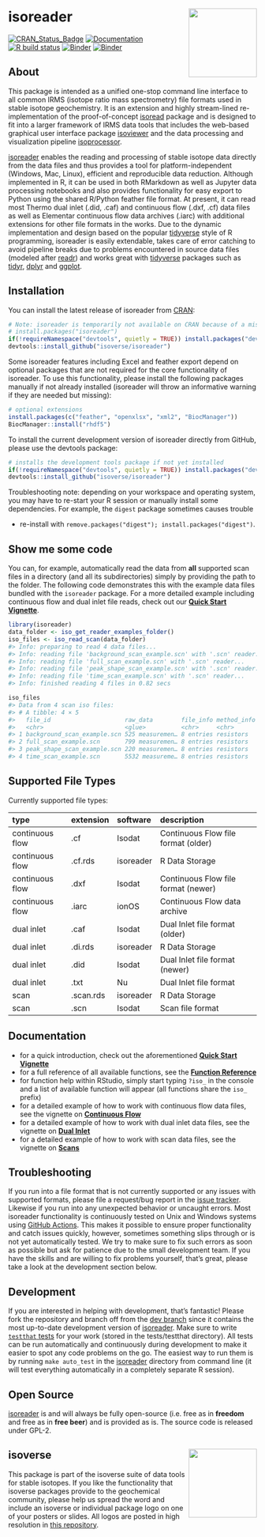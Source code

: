 
<!-- README.md is generated from README.Rmd. Please edit that file -->

# isoreader <a href='https://isoreader.isoverse.org'><img src='man/figures/isoreader_logo_thumb.png' align="right" height="138.5"/></a>

[![CRAN\_Status\_Badge](https://www.r-pkg.org/badges/version/isoreader)](https://cran.r-project.org/package=isoreader)
[![Documentation](https://img.shields.io/badge/docs-online-green.svg)](https://isoreader.isoverse.org/)
[![R build
status](https://github.com/isoverse/isoreader/workflows/R-CMD-check/badge.svg)](https://github.com/isoverse/isoreader/actions?workflow=R-CMD-check)
[![Binder](https://img.shields.io/badge/explore%20online-in%20RStudio-blue.svg)](https://mybinder.org/v2/gh/isoverse/isoreader/binder?urlpath=rstudio)
[![Binder](https://img.shields.io/badge/explore%20online-in%20Jupyter-orange.svg)](https://mybinder.org/v2/gh/isoverse/isoreader/binder?urlpath=lab)

## About

This package is intended as a unified one-stop command line interface to
all common IRMS (isotope ratio mass spectrometry) file formats used in
stable isotope geochemistry. It is an extension and highly stream-lined
re-implementation of the proof-of-concept
[isoread](https://github.com/sebkopf/isoread) package and is designed to
fit into a larger framework of IRMS data tools that includes the
web-based graphical user interface package
[isoviewer](https://github.com/isoverse/isoviewer) and the data
processing and visualization pipeline
[isoprocessor](https://github.com/isoverse/isoprocessor).

[isoreader](https://isoreader.isoverse.org/) enables the reading and
processing of stable isotope data directly from the data files and thus
provides a tool for platform-independent (Windows, Mac, Linux),
efficient and reproducible data reduction. Although implemented in R, it
can be used in both RMarkdown as well as Jupyter data processing
notebooks and also provides functionality for easy export to Python
using the shared R/Python feather file format. At present, it can read
most Thermo dual inlet (.did, .caf) and continuous flow (.dxf, .cf) data
files as well as Elementar continuous flow data archives (.iarc) with
additional extensions for other file formats in the works. Due to the
dynamic implementation and design based on the popular
[tidyverse](https://www.tidyverse.org/) style of R programming,
isoreader is easily extendable, takes care of error catching to avoid
pipeline breaks due to problems encountered in source data files
(modeled after [readr](https://readr.tidyverse.org/)) and works great
with [tidyverse](https://www.tidyverse.org/) packages such as
[tidyr](https://tidyr.tidyverse.org/),
[dplyr](https://dplyr.tidyverse.org/) and
[ggplot](https://ggplot2.tidyverse.org/).

## Installation

You can install the latest release of isoreader from
[CRAN](https://cran.r-project.org/package=isoreader):

``` r
# Note: isoreader is temporarily not available on CRAN because of a missing dependency, please install directly from GitHub using the commands below
# install.packages("isoreader")
if(!requireNamespace("devtools", quietly = TRUE)) install.packages("devtools")
devtools::install_github("isoverse/isoreader")
```

Some isoreader features including Excel and feather export depend on
optional packages that are not required for the core functionality of
isoreader. To use this functionality, please install the following
packages manually if not already installed (isoreader will throw an
informative warning if they are needed but missing):

``` r
# optional extensions
install.packages(c("feather", "openxlsx", "xml2", "BiocManager"))
BiocManager::install("rhdf5")
```

To install the current development version of isoreader directly from
GitHub, please use the devtools package:

``` r
# installs the development tools package if not yet installed
if(!requireNamespace("devtools", quietly = TRUE)) install.packages("devtools")
devtools::install_github("isoverse/isoreader")
```

Troubleshooting note: depending on your workspace and operating system,
you may have to re-start your R session or manually install some
dependencies. For example, the `digest` package sometimes causes trouble
- re-install with
`remove.packages("digest"); install.packages("digest")`.

## Show me some code

You can, for example, automatically read the data from **all** supported
scan files in a directory (and all its subdirectories) simply by
providing the path to the folder. The following code demonstrates this
with the example data files bundled with the `isoreader` package. For a
more detailed example including continuous flow and dual inlet file
reads, check out our [**Quick Start
Vignette**](https://isoreader.isoverse.org/articles/quick_start.html).

``` r
library(isoreader)
data_folder <- iso_get_reader_examples_folder()
iso_files <- iso_read_scan(data_folder)
#> Info: preparing to read 4 data files...
#> Info: reading file 'background_scan_example.scn' with '.scn' reader...
#> Info: reading file 'full_scan_example.scn' with '.scn' reader...
#> Info: reading file 'peak_shape_scan_example.scn' with '.scn' reader...
#> Info: reading file 'time_scan_example.scn' with '.scn' reader...
#> Info: finished reading 4 files in 0.82 secs

iso_files
#> Data from 4 scan iso files: 
#> # A tibble: 4 × 5
#>   file_id                     raw_data        file_info method_info file_path   
#>   <chr>                       <glue>          <chr>     <chr>       <chr>       
#> 1 background_scan_example.scn 525 measuremen… 8 entries resistors   background_…
#> 2 full_scan_example.scn       799 measuremen… 8 entries resistors   full_scan_e…
#> 3 peak_shape_scan_example.scn 220 measuremen… 8 entries resistors   peak_shape_…
#> 4 time_scan_example.scn       5532 measureme… 8 entries resistors   time_scan_e…
```

## Supported File Types

Currently supported file types:

| type            | extension | software  | description                         |
|:----------------|:----------|:----------|:------------------------------------|
| continuous flow | .cf       | Isodat    | Continuous Flow file format (older) |
| continuous flow | .cf.rds   | isoreader | R Data Storage                      |
| continuous flow | .dxf      | Isodat    | Continuous Flow file format (newer) |
| continuous flow | .iarc     | ionOS     | Continuous Flow data archive        |
| dual inlet      | .caf      | Isodat    | Dual Inlet file format (older)      |
| dual inlet      | .di.rds   | isoreader | R Data Storage                      |
| dual inlet      | .did      | Isodat    | Dual Inlet file format (newer)      |
| dual inlet      | .txt      | Nu        | Dual Inlet file format              |
| scan            | .scan.rds | isoreader | R Data Storage                      |
| scan            | .scn      | Isodat    | Scan file format                    |

## Documentation

-   for a quick introduction, check out the aforementioned [**Quick
    Start
    Vignette**](https://isoreader.isoverse.org/articles/quick_start.html)
-   for a full reference of all available functions, see the **[Function
    Reference](https://isoreader.isoverse.org/reference/)**
-   for function help within RStudio, simply start typing `?iso_` in the
    console and a list of available function will appear (all functions
    share the `iso_` prefix)
-   for a detailed example of how to work with continuous flow data
    files, see the vignette on **[Continuous
    Flow](https://isoreader.isoverse.org/articles/continuous_flow.html)**
-   for a detailed example of how to work with dual inlet data files,
    see the vignette on **[Dual
    Inlet](https://isoreader.isoverse.org/articles/dual_inlet.html)**
-   for a detailed example of how to work with scan data files, see the
    vignette on
    **[Scans](https://isoreader.isoverse.org/articles/scan.html)**

## Troubleshooting

If you run into a file format that is not currently supported or any
issues with supported formats, please file a request/bug report in the
[issue tracker](https://github.com/isoverse/isoreader/issues). Likewise
if you run into any unexpected behavior or uncaught errors. Most
isoreader functionality is continuously tested on Unix and Windows
systems using [GitHub
Actions](https://github.com/isoverse/isoreader/actions?workflow=R-CMD-check).
This makes it possible to ensure proper functionality and catch issues
quickly, however, sometimes something slips through or is not yet
automatically tested. We try to make sure to fix such errors as soon as
possible but ask for patience due to the small development team. If you
have the skills and are willing to fix problems yourself, that’s great,
please take a look at the development section below.

## Development

If you are interested in helping with development, that’s fantastic!
Please fork the repository and branch off from the [dev
branch](https://github.com/isoverse/isoreader/tree/dev) since it
contains the most up-to-date development version of
[isoreader](https://isoreader.isoverse.org/). Make sure to write
[`testthat` tests](https://r-pkgs.org/tests.html) for your work (stored
in the tests/testthat directory). All tests can be run automatically and
continuously during development to make it easier to spot any code
problems on the go. The easiest way to run them is by running
`make auto_test` in the [isoreader](https://isoreader.isoverse.org/)
directory from command line (it will test everything automatically in a
completely separate R session).

## Open Source

[isoreader](https://isoreader.isoverse.org/) is and will always be fully
open-source (i.e. free as in **freedom** and free as in **free beer**)
and is provided as is. The source code is released under GPL-2.

## isoverse <a href='https://www.isoverse.org'><img src='man/figures/isoverse_logo_thumb.png' align="right" height="138.5"/></a>

This package is part of the isoverse suite of data tools for stable
isotopes. If you like the functionality that isoverse packages provide
to the geochemical community, please help us spread the word and include
an isoverse or individual package logo on one of your posters or slides.
All logos are posted in high resolution in [this
repository](https://github.com/isoverse/logos).
